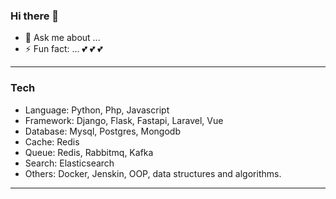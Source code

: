 ### Hi there 👋

<!--
**tuanvuPresent/tuanvuPresent** is a ✨ _special_ ✨ repository because its `README.md` (this file) appears on your GitHub profile.

Here are some ideas to get you started:

- 🔭 I’m currently working on ...
- 🌱 I’m currently learning ...
- 👯 I’m looking to collaborate on ...
- 🤔 I’m looking for help with ...
- 💬 Ask me about ...
- 📫 How to reach me: ...
- 😄 Pronouns: ...
- ⚡ Fun fact: ...
-->
- 💬 Ask me about ...
- ⚡ Fun fact: ... :two_hearts: :two_hearts: :two_hearts:

---
### Tech

- Language: Python, Php, Javascript
- Framework: Django, Flask, Fastapi, Laravel, Vue
- Database: Mysql, Postgres, Mongodb
- Cache: Redis
- Queue: Redis, Rabbitmq, Kafka
- Search: Elasticsearch
- Others: Docker, Jenskin, OOP, data structures and algorithms.


---
